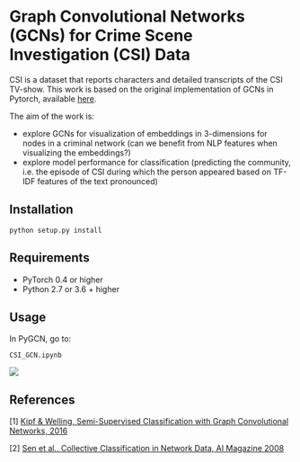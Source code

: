 Graph Convolutional Networks (GCNs) for Crime Scene Investigation (CSI) Data
====

CSI is a dataset that reports characters and detailed transcripts of the CSI TV-show. This work is based on the original implementation of GCNs in Pytorch, available [here](https://github.com/tkipf/pygcn). 

The aim of the work is:
- explore GCNs for visualization of embeddings in 3-dimensions for nodes in a criminal network (can we benefit from NLP features when visualizing the embeddings?)
- explore model performance for classification (predicting the community, i.e. the episode of CSI during which the person appeared based on TF-IDF features of the text pronounced) 

## Installation

```python setup.py install```

## Requirements

  * PyTorch 0.4 or higher
  * Python 2.7 or 3.6 + higher

## Usage

In PyGCN, go to:

`CSI_GCN.ipynb`

![](images/emb.png)

## References

[1] [Kipf & Welling, Semi-Supervised Classification with Graph Convolutional Networks, 2016](https://arxiv.org/abs/1609.02907)

[2] [Sen et al., Collective Classification in Network Data, AI Magazine 2008](http://linqs.cs.umd.edu/projects/projects/lbc/)